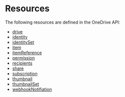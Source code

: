 ﻿# Resources

The following resources are defined in the OneDrive API:

* [drive](drive.md)
* [identity](identity.md)
* [identitySet](identitySet.md)
* [item](item.md)
* [itemReference](itemReference.md)
* [permission](permission.md)
* [recipients](recipients.md)
* [share](shareRoot.md)
* [subscription](subscription.md)
* [thumbnail](thumbnail.md)
* [thumbnailSet](thumbnailSet.md)
* [webhookNotifiation](webhookNotifiation.md)


<!-- {
  "type": "#page.annotation",
  "title": "Resources in the OneDrive API",
  "description": "List of resources available in the OneDrive API",
  "keywords": "resources,list of resources,drive,identity,item,facet",
  "section": "documentation",
  "tocPath": "Resources",
  "tocIndex": 500
} -->
